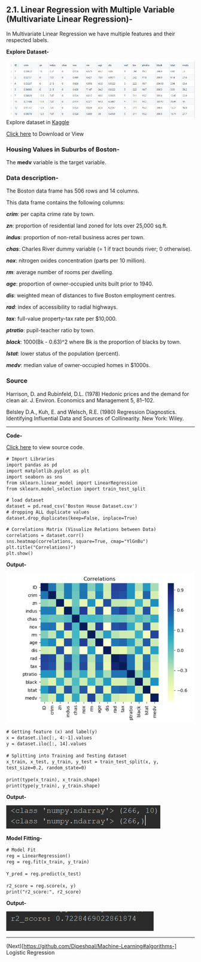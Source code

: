 ## 2.1. Linear Regression with Multiple Variable (Multivariate Linear Regression)-

In Multivariate Linear Regression we have multiple features and their respected labels.

**Explore Dataset-** 

![enter image description here](https://raw.githubusercontent.com/Dipeshpal/Machine-Learning/master/Raw%20Images/Boston%20House%20Dataset.PNG)
Explore dataset in [Kaggle](https://www.kaggle.com/c/boston-housing)

[Click here](https://github.com/Dipeshpal/Machine-Learning/blob/master/Linear%20Regression/Boston%20House%20Dataset.csv) to Download or View

### Housing Values in Suburbs of Boston-

The  **medv**  variable is the target variable.

### Data description-

The Boston data frame has 506 rows and 14 columns.

This data frame contains the following columns:

**_crim_**: per capita crime rate by town.

**_zn_**: proportion of residential land zoned for lots over 25,000 sq.ft.

_**indus**_: proportion of non-retail business acres per town.

_**chas**_: Charles River dummy variable (= 1 if tract bounds river; 0 otherwise).

_**nox**_: nitrogen oxides concentration (parts per 10 million).

_**rm**_: average number of rooms per dwelling.

_**age**_: proportion of owner-occupied units built prior to 1940.

_**dis**_: weighted mean of distances to five Boston employment centres.

_**rad**_: index of accessibility to radial highways.

_**tax**_: full-value property-tax rate per  $10,000.

_**ptratio**_: pupil-teacher ratio by town.

_**black**_: 1000(Bk - 0.63)^2 where Bk is the proportion of blacks by town.

_**lstat**_: lower status of the population (percent).

_**medv**_: median value of owner-occupied homes in  $1000s.

### Source

Harrison, D. and Rubinfeld, D.L. (1978) Hedonic prices and the demand for clean air. J. Environ. Economics and Management 5, 81–102.

Belsley D.A., Kuh, E. and Welsch, R.E. (1980) Regression Diagnostics. Identifying Influential Data and Sources of Collinearity. New York: Wiley.

---------------------

**Code-**

[Click here](https://github.com/Dipeshpal/Machine-Learning/blob/master/Linear%20Regression/Multiple%20Variable%20Linear%20Regression%20with%20Slearn.py) to view source code.

```
# Import Libraries  
import pandas as pd  
import matplotlib.pyplot as plt  
import seaborn as sns  
from sklearn.linear_model import LinearRegression  
from sklearn.model_selection import train_test_split
```

```
# load dataset  
dataset = pd.read_csv('Boston House Dataset.csv')  
# dropping ALL duplicate values  
dataset.drop_duplicates(keep=False, inplace=True)
```

```
# Correlations Matrix (Visualize Relations between Data)  
correlations = dataset.corr()  
sns.heatmap(correlations, square=True, cmap="YlGnBu")  
plt.title("Correlations)")  
plt.show()
```

**Output-**

![Correlations](https://raw.githubusercontent.com/Dipeshpal/Machine-Learning/master/Raw%20Images/Correlations%20Boston%20House.PNG)

```
# Getting feature (x) and label(y)  
x = dataset.iloc[:, 4:-1].values  
y = dataset.iloc[:, 14].values  
  
# Splitting into Training and Testing dataset  
x_train, x_test, y_train, y_test = train_test_split(x, y, test_size=0.2, random_state=0)  
  
print(type(x_train), x_train.shape)  
print(type(y_train), y_train.shape)
```

**Output-**

![Output 1 Boston House](https://raw.githubusercontent.com/Dipeshpal/Machine-Learning/master/Raw%20Images/Boston%20House%20Output.PNG)

**Model Fitting-**

```
# Model Fit  
reg = LinearRegression()  
reg = reg.fit(x_train, y_train)  
  
Y_pred = reg.predict(x_test)  
  
r2_score = reg.score(x, y)  
print("r2_score:", r2_score)
```

**Output-**

![Final Output](https://raw.githubusercontent.com/Dipeshpal/Machine-Learning/master/Raw%20Images/Boston%20House%20Final%20Output.PNG)


-------

(Next)[https://github.com/Dipeshpal/Machine-Learning#algorithms-] Logistic Regression
